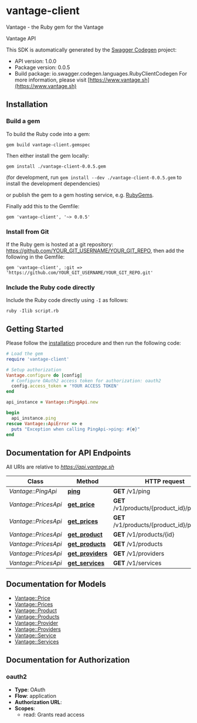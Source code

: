 # vantage-client

Vantage - the Ruby gem for the Vantage

Vantage API

This SDK is automatically generated by the [Swagger Codegen](https://github.com/swagger-api/swagger-codegen) project:

- API version: 1.0.0
- Package version: 0.0.5
- Build package: io.swagger.codegen.languages.RubyClientCodegen
For more information, please visit [https://www.vantage.sh](https://www.vantage.sh)

## Installation

### Build a gem

To build the Ruby code into a gem:

```shell
gem build vantage-client.gemspec
```

Then either install the gem locally:

```shell
gem install ./vantage-client-0.0.5.gem
```
(for development, run `gem install --dev ./vantage-client-0.0.5.gem` to install the development dependencies)

or publish the gem to a gem hosting service, e.g. [RubyGems](https://rubygems.org/).

Finally add this to the Gemfile:

    gem 'vantage-client', '~> 0.0.5'

### Install from Git

If the Ruby gem is hosted at a git repository: https://github.com/YOUR_GIT_USERNAME/YOUR_GIT_REPO, then add the following in the Gemfile:

    gem 'vantage-client', :git => 'https://github.com/YOUR_GIT_USERNAME/YOUR_GIT_REPO.git'

### Include the Ruby code directly

Include the Ruby code directly using `-I` as follows:

```shell
ruby -Ilib script.rb
```

## Getting Started

Please follow the [installation](#installation) procedure and then run the following code:
```ruby
# Load the gem
require 'vantage-client'

# Setup authorization
Vantage.configure do |config|
  # Configure OAuth2 access token for authorization: oauth2
  config.access_token = 'YOUR ACCESS TOKEN'
end

api_instance = Vantage::PingApi.new

begin
  api_instance.ping
rescue Vantage::ApiError => e
  puts "Exception when calling PingApi->ping: #{e}"
end

```

## Documentation for API Endpoints

All URIs are relative to *https://api.vantage.sh*

Class | Method | HTTP request | Description
------------ | ------------- | ------------- | -------------
*Vantage::PingApi* | [**ping**](docs/PingApi.md#ping) | **GET** /v1/ping | 
*Vantage::PricesApi* | [**get_price**](docs/PricesApi.md#get_price) | **GET** /v1/products/{product_id}/prices/{id} | 
*Vantage::PricesApi* | [**get_prices**](docs/PricesApi.md#get_prices) | **GET** /v1/products/{product_id}/prices | 
*Vantage::PricesApi* | [**get_product**](docs/PricesApi.md#get_product) | **GET** /v1/products/{id} | 
*Vantage::PricesApi* | [**get_products**](docs/PricesApi.md#get_products) | **GET** /v1/products | 
*Vantage::PricesApi* | [**get_providers**](docs/PricesApi.md#get_providers) | **GET** /v1/providers | 
*Vantage::PricesApi* | [**get_services**](docs/PricesApi.md#get_services) | **GET** /v1/services | 


## Documentation for Models

 - [Vantage::Price](docs/Price.md)
 - [Vantage::Prices](docs/Prices.md)
 - [Vantage::Product](docs/Product.md)
 - [Vantage::Products](docs/Products.md)
 - [Vantage::Provider](docs/Provider.md)
 - [Vantage::Providers](docs/Providers.md)
 - [Vantage::Service](docs/Service.md)
 - [Vantage::Services](docs/Services.md)


## Documentation for Authorization


### oauth2

- **Type**: OAuth
- **Flow**: application
- **Authorization URL**: 
- **Scopes**: 
  - read: Grants read access

